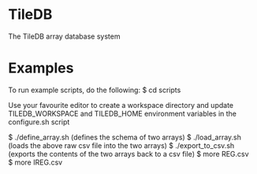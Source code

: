TileDB
======

The TileDB array database system

Examples
========

To run example scripts, do the following:
  $ cd scripts
  
  Use your favourite editor to create a workspace directory and
  update TILEDB_WORKSPACE and TILEDB_HOME environment variables
  in the configure.sh script

  $ ./define_array.sh (defines the schema of two arrays) 
  $ ./load_array.sh (loads the above raw csv file into the two arrays) 
  $ ./export_to_csv.sh (exports the contents of the two arrays back to a csv file) 
  $ more REG.csv  
  $ more IREG.csv


